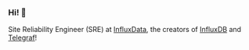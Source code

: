 ### Hi! 👋

Site Reliability Engineer (SRE) at [InfluxData](https://github.com/influxdata), the creators of [InfluxDB](https://github.com/influxdata/influxdb) and [Telegraf](https://github.com/influxdata/telegraf)!
